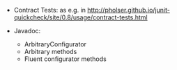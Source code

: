 - Contract Tests:
  as e.g. in http://pholser.github.io/junit-quickcheck/site/0.8/usage/contract-tests.html

- Javadoc:
  - ArbitraryConfigurator
  - Arbitrary methods
  - Fluent configurator methods
